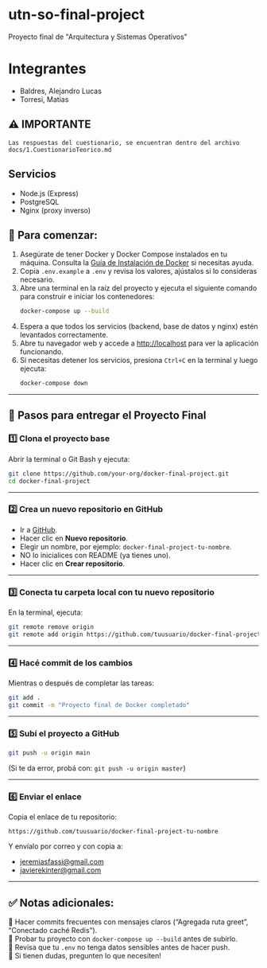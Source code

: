# utn-so-final-project

Proyecto final de "Arquitectura y Sistemas Operativos"


# Integrantes 
* Baldres, Alejandro Lucas
* Torresi, Matias

## ⚠ IMPORTANTE
```
Las respuestas del cuestionario, se encuentran dentro del archivo docs/1.CuestionarioTeorico.md
```

## Servicios

- Node.js (Express)
- PostgreSQL
- Nginx (proxy inverso)

## 🚀 Para comenzar:

1. Asegúrate de tener Docker y Docker Compose instalados en tu máquina. Consulta la [Guía de Instalación de Docker](docs/0.InstalacionDocker.md) si necesitas ayuda.
2. Copia `.env.example` a `.env` y revisa los valores, ajústalos si lo consideras necesario.
3. Abre una terminal en la raíz del proyecto y ejecuta el siguiente comando para construir e iniciar los contenedores:
   ```bash
   docker-compose up --build
   ```
4. Espera a que todos los servicios (backend, base de datos y nginx) estén levantados correctamente.
5. Abre tu navegador web y accede a [http://localhost](http://localhost) para ver la aplicación funcionando.
6. Si necesitas detener los servicios, presiona `Ctrl+C` en la terminal y luego ejecuta:
   ```bash
   docker-compose down
   ```

---

## 📝 Pasos para entregar el Proyecto Final

### 1️⃣ Clona el proyecto base

Abrir la terminal o Git Bash y ejecuta:

```bash
git clone https://github.com/your-org/docker-final-project.git
cd docker-final-project
```

---

### 2️⃣ Crea un nuevo repositorio en GitHub

- Ir a [GitHub](https://github.com).
- Hacer clic en **Nuevo repositorio**.
- Elegir un nombre, por ejemplo: `docker-final-project-tu-nombre`.
- NO lo inicialices con README (ya tienes uno).
- Hacer clic en **Crear repositorio**.

---

### 3️⃣ Conecta tu carpeta local con tu nuevo repositorio

En la terminal, ejecuta:

```bash
git remote remove origin
git remote add origin https://github.com/tuusuario/docker-final-project-tu-nombre.git
```

---

### 4️⃣ Hacé commit de los cambios

Mientras o después de completar las tareas:

```bash
git add .
git commit -m "Proyecto final de Docker completado"
```

---

### 5️⃣ Subí el proyecto a GitHub

```bash
git push -u origin main
```

(Si te da error, probá con: `git push -u origin master`)

---

### 6️⃣ Enviar el enlace

Copia el enlace de tu repositorio:

```
https://github.com/tuusuario/docker-final-project-tu-nombre
```

Y envíalo por correo y con copia a:

- jeremiasfassi@gmail.com
- javierekinter@gmail.com

---

## ✅ Notas adicionales:

🔹 Hacer commits frecuentes con mensajes claros (“Agregada ruta greet”, “Conectado caché Redis”).  
🔹 Probar tu proyecto con `docker-compose up --build` antes de subirlo.  
🔹 Revisa que tu `.env` no tenga datos sensibles antes de hacer push.  
🔹 Si tienen dudas, pregunten lo que necesiten!
